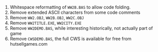 1. Whitespace reformatting of `WW2B.BAS` to allow code folding.
1. Remove extended ASCII characters from some code comments
1. Remove `WW2.OBJ`, `WW2B.OBJ`, `WW2C.OBJ`
1. Remove `WW2TITLE.EXE`, `WW2CITY.EXE`
1. Remove `WW2DEMO.BAS`, while interesting historically, not actually part of game
1. Remove `CWSDEMO.BAS`, the full CWS is available for free from hutsellgames.com
